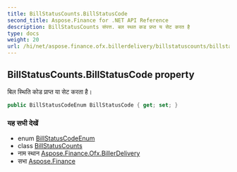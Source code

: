 ```yaml
---
title: BillStatusCounts.BillStatusCode
second_title: Aspose.Finance for .NET API Reference
description: BillStatusCounts संपत्त. बल स्थत कड प्रप्त य सेट करत है
type: docs
weight: 20
url: /hi/net/aspose.finance.ofx.billerdelivery/billstatuscounts/billstatuscode/
---
```

## BillStatusCounts.BillStatusCode property

बिल स्थिति कोड प्राप्त या सेट करता है।

```csharp
public BillStatusCodeEnum BillStatusCode { get; set; }
```

### यह सभी देखें

* enum [BillStatusCodeEnum](../../billstatuscodeenum/)
* class [BillStatusCounts](../)
* नाम स्थान [Aspose.Finance.Ofx.BillerDelivery](../../billstatuscounts/)
* सभा [Aspose.Finance](../../../)


